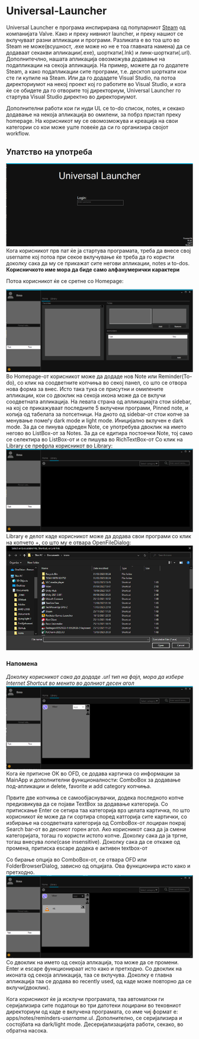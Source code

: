 # Universal-Launcher
Universal Launcher е програма инспирирана од популарниот [Steam](store.steampowered.net) од компанијата Valve. Како и преку нивниот launcher, и преку нашиот се вклучуваат разни апликации и програми. Разликата е во тоа што во Steam не може(всушност, .exe може но не е тоа главната намена) да се додаваат секакви апликации(.еxe), шорткати(.lnk) и линк-шорткати(.url). 
Дополнитечлно, нашата апликација овозможува додавање на подапликации на секоја апликација. На пример, можете да го додатете Steam, а како подапликации сите програми, т.е. десктоп шорткати кои сте ги купиле на Steam. Или да го додадете Visual Studio, па потоа директориумот на некој проект кој го работите во Visual Studio, и кога ќе се обидете да го отворите тој директориум, Universal Launcher го стартува Visual Studio директно во директориумот.

Дополнителни работи кои ги нуди UL се to-do список, notes, и секако додавање на некоја апликација во омилени, за побрз пристап преку homepage.
На корисникот му се овомозможува и креација на свои категории со кои може уште повеќе да си го организира својот workflow.

## Упатство на употреба
![Login](/userguide%20images/login.png)
Кога корисникот прв пат ќе ја стартува програмата, треба да внесе свој username кој потоа при секое вклучување ќе треба да го користи доколку сака да му се прикажат сите негови апликации, notes и to-dos.
**Корисничкото име мора да биде само алфанумерички карактери**

Потоа корисникот ќе се сретне со Homepage:

![Homepage](/userguide%20images/homepage.png)
Во Homepage-от корисникот може да додаде нов Note или Reminder(To-do), со клик на соодветните копчиња во секој панел, со што се отвора нова форма за внес. Исто така тука се присутни и омилените апликации, кои со двоклик на секоја икона може да се вклучи соодветната апликација.
На левата страна од апликациајта стои sidebar, на кој се прикажуваат последните 5 вклучени програми, Pinned note, и копија од табелата за потсетници. На дното од sidebar-от стои копче за менување помеѓу dark mode и light mode. Иницијално вклучен е dark mode.
За да се пинува одреден Note, се употребува двоклик на името негово во ListBox-от за Notes.
За да се едитира постоечки Note, тој само се селектира во ListBox-от и се пишува во RichTextBox-от
Со клик на Library се префрла корисникот во Library: 
![Library empty](/userguide%20images/libraryempty.png)
Library е делот каде корисникот може да додава свои програми со клик на копчето +, со што му е отвара OpenFileDialog:
![OpenFileDialog](/userguide%20images/ofd.png)

### Напомена
*Доколку корисникот сака да додаде .url тип на фајл, мора да избере Internet Shortcut во менито во долниот десен агол*
![Main App](/userguide%20images/librarymainapp.png)
Кога ќе притисне ОК во OFD, се додава картичка со информации за MainApp и дополнителни функционалности: ComboBox за додавање под-апликации и delete, favorite и add category копчиња.

Првите две копчиња се самообјаснувачки, додека последното копче предизвикува да се појави TextBox за додавање категорија. Со притискање Enter се сетира таа категорија врз целата картичка, по што корисникот ќе може да ги сортира според катгорија сите картички, со избирање на соодветната категорија од ComboBox-от лоциран покрај Search bar-от во десниот горен агол.
Ако корисникот сака да ја смени категоријата, тогаш го користи истото копче. Доколку сака да ја тргне, тогаш внесува *none*(case insensitive). Доколку сака да се откаже од промена, притиска escape додека е активен textbox-от

Со бирање опција во ComboBox-от, се отвара OFD или FolderBrowserDialog, зависно од опцијата. Ова функционира исто како и претходно.
![Sub app](/userguide%20images/librarysubapp.png)
Со двоклик на името од секоја аплкација, тоа може да се промени. Enter и escape функционираат исто како и претходно.
Со двоклик на иконата од секоја апликација, таа се вклучува. Доколку е главна апликација таа се додава во recently used, од каде може повторно да се вклучи(двоклик).

Кога корисникот ќе ја исклучи програмата, таа автоматски ги серијализира сите податоци во три датотеки лоцирани во тековниот директориум од каде е вклучена програмата, со име чиј формат е: apps/notes/reminders-*username*.ul. Дополнително, се серијализира и состојбата на dark/light mode.
Десеријализацијата работи, секако, во обратна насока.

